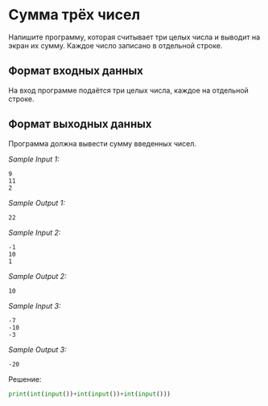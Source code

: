 # Сумма трёх чисел

Напишите программу, которая считывает три целых числа и выводит на экран их сумму. Каждое число записано в отдельной строке.

## Формат входных данных
На вход программе подаётся три целых числа, каждое на отдельной строке.

## Формат выходных данных
Программа должна вывести сумму введенных чисел.

*Sample Input 1:*
```
9
11
2
```

*Sample Output 1:*
```
22
```

*Sample Input 2:*
```
-1
10
1
```

*Sample Output 2:*
```
10
```

*Sample Input 3:*
```
-7
-10
-3
```

*Sample Output 3:*
```
-20
```

Решение:
```python
print(int(input())+int(input())+int(input()))
```
